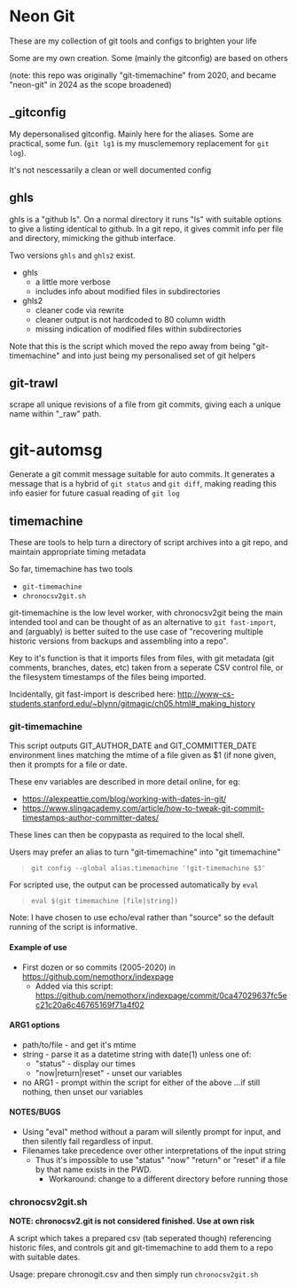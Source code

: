 # Neon Git

These are my collection of git tools and configs to brighten your life

Some are my own creation. Some (mainly the gitconfig) are based on others

(note: this repo was originally "git-timemachine" from 2020, and became
"neon-git" in 2024 as the scope broadened)


## _gitconfig

My depersonalised gitconfig. Mainly here for the aliases. Some are practical,
some fun. (`git lg1` is my musclememory replacement for `git log`).

It's not nescessarily a clean or well documented config


## ghls

ghls is a "github ls". On a normal directory it runs "ls" with suitable options
to give a listing identical to github. In a git repo, it gives commit info per
file and directory, mimicking the github interface. 

Two versions `ghls` and `ghls2` exist. 

* ghls
  - a little more verbose
  - includes info about modified files in subdirectories
* ghls2 
  - cleaner code via rewrite
  - cleaner output is not hardcoded to 80 column width
  - missing indication of modified files within subdirectories

Note that this is the script which moved the repo away from being
"git-timemachine" and into just being my personalised set of git helpers


## git-trawl

scrape all unique revisions of a file from git commits, giving each a unique
name within "_raw" path. 


# git-automsg

Generate a git commit message suitable for auto commits. It generates a message
that is a hybrid of `git status` and `git diff`, making reading this info easier
for future casual reading of `git log`


## timemachine

These are tools to help turn a directory of script archives into a git
repo, and maintain appropriate timing metadata

So far, timemachine has two tools

* `git-timemachine`
* `chronocsv2git.sh`

git-timemachine is the low level worker, with chronocsv2git being the main
intended tool and can be thought of as an alternative to `git fast-import`, and
(arguably) is better suited to the use case of "recovering multiple historic
versions from backups and assembling into a repo". 

Key to it's function is that it imports files from files, with git metadata
(git comments, branches, dates, etc) taken from a seperate CSV control file, or
the filesystem timestamps of the files being imported. 

Incidentally, git fast-import is described here: http://www-cs-students.stanford.edu/~blynn/gitmagic/ch05.html#_making_history


### git-timemachine

This script outputs GIT_AUTHOR_DATE and GIT_COMMITTER_DATE environment lines matching the mtime of a file given as $1 (if none given, then it prompts for a file or date. 

These env variables are described in more detail online, for eg:
* https://alexpeattie.com/blog/working-with-dates-in-git/
* https://www.slingacademy.com/article/how-to-tweak-git-commit-timestamps-author-committer-dates/

These lines can then be copypasta as required to the local shell. 

Users may prefer an alias to turn "git-timemachine" into "git timemachine"

> `git config --global alias.timemachine '!git-timemachine $3'`

For scripted use, the output can be processed automatically by `eval`

> `eval $(git timemachine [file|string])`

Note: I have chosen to use echo/eval rather than "source" so the default
running of the script is informative. 


#### Example of use

* First dozen or so commits (2005-2020) in
  https://github.com/nemothorx/indexpage
  * Added via this script:
    https://github.com/nemothorx/indexpage/commit/0ca47029637fc5ec21c20a6c46765169f71a4f02


#### ARG1 options
* path/to/file - and get it's mtime
* string - parse it as a datetime string with date(1) unless one of:
  * "status" - display our times
  * "now|return|reset" - unset our variables
* no ARG1 - prompt within the script for either of the above
  ...if still nothing, then unset our variables


#### NOTES/BUGS
* Using "eval" method without a param will silently prompt for input, and then
  silently fail regardless of input.
* Filenames take precedence over other interpretations of the input string
  * Thus it's impossible to use "status" "now" "return" or "reset" if a file by
    that name exists in the PWD. 
    * Workaround: change to a different directory before running those


### chronocsv2git.sh

**NOTE: chronocsv2.git is not considered finished. Use at own risk**

A script which takes a prepared csv (tab seperated though) referencing historic
files, and controls git and git-timemachine to add them to a repo with suitable
dates.

Usage: prepare chronogit.csv and then simply run `chronocsv2git.sh`




